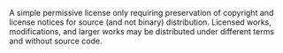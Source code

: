 A simple permissive license only requiring preservation of copyright and license notices for source (and not binary) distribution. Licensed works, modifications, and larger works may be distributed under different terms and without source code.

